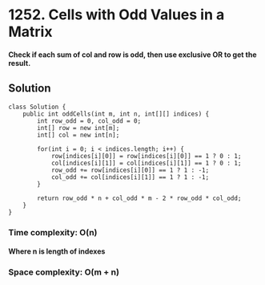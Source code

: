 # 1252. Cells with Odd Values in a Matrix
#### Check if each sum of col and row is odd, then use exclusive OR to get the result.
## Solution
```
class Solution {
    public int oddCells(int m, int n, int[][] indices) {
        int row_odd = 0, col_odd = 0;
        int[] row = new int[m];
        int[] col = new int[n];
        
        for(int i = 0; i < indices.length; i++) {
        	row[indices[i][0]] = row[indices[i][0]] == 1 ? 0 : 1;
        	col[indices[i][1]] = col[indices[i][1]] == 1 ? 0 : 1;
        	row_odd += row[indices[i][0]] == 1 ? 1 : -1;
        	col_odd += col[indices[i][1]] == 1 ? 1 : -1;
        }
   
		return row_odd * n + col_odd * m - 2 * row_odd * col_odd;
    }
}
```
### Time complexity: O(n)
#### Where n is length of indexes
### Space complexity: O(m + n)